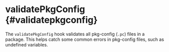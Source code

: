 # validatePkgConfig {#validatepkgconfig}

The `validatePkgConfig` hook validates all pkg-config (`.pc`) files in a package. This helps catch some common errors in pkg-config files, such as undefined variables.
